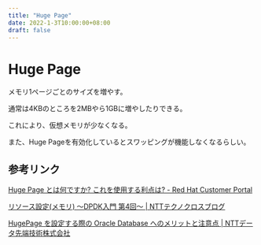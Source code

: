 ```yaml
---
title: "Huge Page"
date: 2022-1-3T10:00:00+08:00
draft: false
---
```

# Huge Page



メモリ1ページごとのサイズを増やす。



通常は4KBのところを2MBやら1GBに増やしたりできる。



これにより、仮想メモリが少なくなる。



また、Huge Pageを有効化しているとスワッピングが機能しなくなるらしい。



## 参考リンク



[Huge Page とは何ですか? これを使用する利点は? - Red Hat Customer Portal](https://access.redhat.com/ja/solutions/293173)



[リソース設定(メモリ) ～DPDK入門 第4回～ | NTTテクノクロスブログ](https://www.ntt-tx.co.jp/column/dpdk_blog/20190122/)



[HugePage を設定する際の Oracle Database へのメリットと注意点 | NTTデータ先端技術株式会社](http://www.intellilink.co.jp/article/column/ora-report20190403.html)
